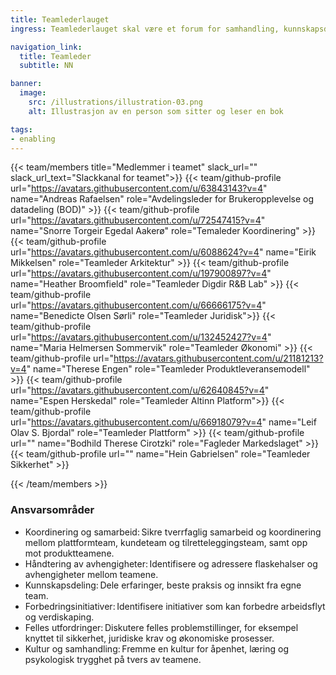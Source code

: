 ```yaml
---
title: Teamlederlauget
ingress: Teamlederlauget skal være et forum for samhandling, kunnskapsdeling og koordinering på tvers av alle tilretteleggingsteam og plattformteam i BOD. Lauget skal bidra til å styrke helhetlig leveranse, optimalisere samarbeid og fremme kontinuerlig forbedring. 

navigation_link:
  title: Teamleder
  subtitle: NN

banner:
  image:
    src: /illustrations/illustration-03.png
    alt: Illustrasjon av en person som sitter og leser en bok

tags:
- enabling
---
```


{{< team/members title="Medlemmer i teamet" slack_url="" slack_url_text="Slackkanal for teamet">}}
{{< team/github-profile url="https://avatars.githubusercontent.com/u/63843143?v=4" name="Andreas Rafaelsen" role="Avdelingsleder for Brukeropplevelse og datadeling (BOD)" >}}
{{< team/github-profile url="https://avatars.githubusercontent.com/u/72547415?v=4" name="Snorre Torgeir Egedal Aakerø" role="Temaleder Koordinering" >}}
{{< team/github-profile url="https://avatars.githubusercontent.com/u/6088624?v=4" name="Eirik Mikkelsen" role="Teamleder Arkitektur" >}}
{{< team/github-profile url="https://avatars.githubusercontent.com/u/197900897?v=4" name="Heather Broomfield" role="Teamleder Digdir R&B Lab" >}}
{{< team/github-profile url="https://avatars.githubusercontent.com/u/66666175?v=4" name="Benedicte Olsen Sørli" role="Teamleder Juridisk">}}
{{< team/github-profile url="https://avatars.githubusercontent.com/u/132452427?v=4" name="Maria Helmersen Sommervik" role="Teamleder Økonomi" >}}
{{< team/github-profile url="https://avatars.githubusercontent.com/u/21181213?v=4" name="Therese Engen" role="Teamleder Produktleveransemodell" >}}
{{< team/github-profile url="https://avatars.githubusercontent.com/u/62640845?v=4" name="Espen Herskedal" role="Teamleder Altinn Platform">}}
 {{< team/github-profile url="https://avatars.githubusercontent.com/u/66918079?v=4" name="Leif Olav S. Bjordal" role="Teamleder Plattform" >}}
 {{< team/github-profile url="" name="Bodhild Therese Cirotzki" role="Fagleder Markedslaget" >}}
 {{< team/github-profile url="" name="Hein Gabrielsen" role="Teamleder Sikkerhet" >}}

{{< /team/members >}}


### Ansvarsområder

- Koordinering og samarbeid: Sikre tverrfaglig samarbeid og koordinering mellom plattformteam, kundeteam og tilretteleggingsteam, samt opp mot produktteamene.
- Håndtering av avhengigheter: Identifisere og adressere flaskehalser og avhengigheter mellom teamene.
- Kunnskapsdeling: Dele erfaringer, beste praksis og innsikt fra egne team.
- Forbedringsinitiativer: Identifisere initiativer som kan forbedre arbeidsflyt og verdiskaping.
- Felles utfordringer: Diskutere felles problemstillinger, for eksempel knyttet til sikkerhet, juridiske krav og økonomiske prosesser.
- Kultur og samhandling: Fremme en kultur for åpenhet, læring og psykologisk trygghet på tvers av teamene.  
